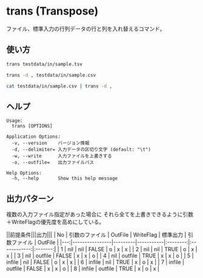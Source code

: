# trans (Transpose)

ファイル、標準入力の行列データの行と列を入れ替えるコマンド。

## 使い方

```bash
trans testdata/in/sample.tsv

trans -d , testdata/in/sample.csv

cat testdata/in/sample.csv | trans -d ,
```

## ヘルプ

    Usage:
      trans [OPTIONS]

    Application Options:
      -v, --version    バージョン情報
      -d, --delimiter= 入力データの区切り文字 (default: "\t")
      -w, --write      入力ファイルを上書きする
      -o, --outfile=   出力ファイルパス

    Help Options:
      -h, --help       Show this help message

## 出力パターン

複数の入力ファイル指定があった場合に
それら全てを上書きできるように引数＋WriteFlagの優先度を高めにしている。

||前提条件|||出力|||
| No | 引数のファイル | OutFile | WriteFlag | 標準出力 | 引数ファイル | OutFile |
|---:|----------------|---------|-----------|:--------:|:------------:|:-------:|
|  1 | nil            | nil     | FALSE     |     o    |       x      |    x    |
|  2 | nil            | nil     | TRUE      |     o    |       x      |    x    |
|  3 | nil            | outfile | FALSE     |     x    |       x      |    o    |
|  4 | nil            | outfile | TRUE      |     x    |       x      |    o    |
|  5 | infile         | nil     | FALSE     |     o    |       x      |    x    |
|  6 | infile         | nil     | TRUE      |     x    |       o      |    x    |
|  7 | infile         | outfile | FALSE     |     x    |       x      |    o    |
|  8 | infile         | outfile | TRUE      |     x    |       o      |    x    |
